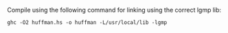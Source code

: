 Compile using the following command for linking using the correct lgmp lib:

```ghc -O2 huffman.hs -o huffman -L/usr/local/lib -lgmp```